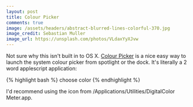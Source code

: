 ```yaml
---
layout: post
title: Colour Picker
comments: true
image: /assets/headers/abstract-blurred-lines-colorful-370.jpg
image_credit: Sebastian Muller
image_url: https://unsplash.com/photos/VLdaxYyXJvw
---
```


Not sure why this isn't built in to OS X. [Colour Picker](https://github.com/tom-henderson/colour-picker) is a nice easy way to launch the system colour picker from spotlight or the dock. It's literally a 2 word applescript application:

{% highlight bash %}
choose color
{% endhighlight %}

I'd recommend using the icon from /Applications/Utilities/DigitalColor Meter.app.